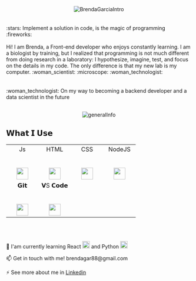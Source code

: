
<div align="center">
<img src="https://media.giphy.com/media/K7OyguVOPJXH8teww1/giphy.gif" alt="BrendaGarciaIntro" background-size="cover"/>
</div>
</br>
</br>
                                                :stars: Implement a solution in code, is the magic of programming :fireworks:
</br>
</br>
Hi! I am Brenda, a Front-end developer who enjoys constantly learning. I am a biologist by training, but I realized that programming is not much different from doing research in a laboratory: I hypothesize, imagine, test, and focus on the details in my code. The only difference is that my new lab is my computer. :woman_scientist: :microscope: :woman_technologist:
</br>
</br>
</br>
 :woman_technologist: On my way to becoming a backend developer and a data scientist in the future
</br>
</br>
<p align="center">
<img align="center" src="https://media.giphy.com/media/22mcnkptyms7aGk5Rp/giphy.gif" alt="generalInfo" background-size="cover"/> 
 </p>
 
 
## 𝗪𝗵𝗮𝘁 𝗜 𝗨𝘀𝗲
<div align="center">
<table>
  <tbody>
    <tr valign="top">
      <td width="25%" align="center">
        <span>Js</span><br><br><br>
        <img height="32px" src="https://user-images.githubusercontent.com/75234502/117395078-f3111600-aebc-11eb-91a5-e97562fb787e.png" border-radius= 50px>
      </td>
      <td width="25%" align="center">
        <span>HTML</span><br><br><br>
        <img height="32px" src="https://user-images.githubusercontent.com/75234502/117395191-1fc52d80-aebd-11eb-9ff4-24593f72dd6e.png">
      </td>
      <td width="25%" align="center">
        <span>CSS</span><br><br><br>
        <img height="32px" src="https://user-images.githubusercontent.com/75234502/117395366-62870580-aebd-11eb-9d3c-58619139be7f.png">
      </td>
      <td width="25%" align="center">
        <span>NodeJS</span><br><br><br>
        <img height="32px" src="https://user-images.githubusercontent.com/75234502/117395419-7e8aa700-aebd-11eb-9425-bf25dbf96a7c.png">
      </td>
    </tr>
    <tr valign="top">
      <td width="25%" align="center">
        <span>𝗚𝗶𝘁</span><br><br><br>
        <img height="32px" src="https://user-images.githubusercontent.com/75234502/117395563-cc071400-aebd-11eb-8070-aab6a4947c80.png">
      </td>
      <td width="25%" align="center">
        <span>𝗩S 𝗖𝗼𝗱𝗲</span><br><br><br>
        <img height="32px" src="https://user-images.githubusercontent.com/75234502/117395634-ec36d300-aebd-11eb-91a0-149a24bb70e7.png">
      </td>
    </tr>
  </tbody>
</table>
</div>
</br>
</br>

:pencil: I'am currently learning React <img src="https://user-images.githubusercontent.com/75234502/117393347-8cd6c400-aeb9-11eb-9fdf-4abf86dd0219.png" alt="reactIcon" width="20"/> and Python <img src="https://user-images.githubusercontent.com/75234502/117393492-dd4e2180-aeb9-11eb-820f-f44449295e84.png" alt="reactIcon" width="20"/> 

<p>📫 Get in touch with me! brendagar88@gmail.com</p>
<p>
⚡ See more about me in <a href="www.linkedin.com/in/brenda-garcía-ramírez">Linkedin</a></p>
